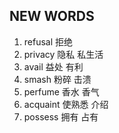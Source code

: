 ## NEW WORDS

1. refusal 拒绝
2. privacy 隐私 私生活
3. avail 益处 有利
4. smash 粉碎 击溃
5. perfume 香水 香气
6. acquaint 使熟悉 介绍
7. possess 拥有 占有
